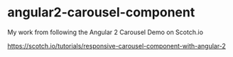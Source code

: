 # angular2-carousel-component

My work from following the Angular 2 Carousel Demo on Scotch.io

https://scotch.io/tutorials/responsive-carousel-component-with-angular-2
